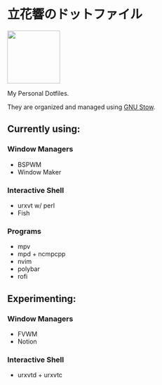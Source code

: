 
# 立花響のドットファイル

<img src="https://i.imgur.com/WbIW12Q.png"  width="120" height="120">

My Personal Dotfiles.

They are organized and managed using [GNU Stow](https://www.gnu.org/software/stow/).


## Currently using:

### Window Managers
* BSPWM
* Window Maker
### Interactive Shell
* urxvt w/ perl
* Fish
### Programs
* mpv
* mpd + ncmpcpp
* nvim
* polybar
* rofi

## Experimenting:
### Window Managers
* FVWM
* Notion
### Interactive Shell
* urxvtd + urxvtc
